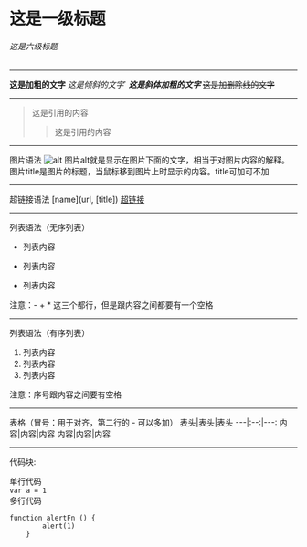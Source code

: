 # 这是一级标题
###### 这是六级标题

---
**这是加粗的文字**
*这是倾斜的文字*`
***这是斜体加粗的文字***
~~这是加删除线的文字~~

---
>这是引用的内容
>>这是引用的内容

---
图片语法
![alt](url,title)
图片alt就是显示在图片下面的文字，相当于对图片内容的解释。
图片title是图片的标题，当鼠标移到图片上时显示的内容。title可加可不加

---
超链接语法
[name](url, [title])
[超链接](https://www.baidu.com)

---
列表语法（无序列表）
- 列表内容
+ 列表内容
* 列表内容

注意：- + * 这三个都行，但是跟内容之间都要有一个空格

---
列表语法（有序列表）
1. 列表内容
2. 列表内容
3. 列表内容

注意：序号跟内容之间要有空格

---
表格（冒号：用于对齐，第二行的 - 可以多加）
表头|表头|表头
---|:--:|---:
内容|内容|内容
内容|内容|内容

---
代码块: 

单行代码  
`var a = 1`  
多行代码
```
function alertFn () {
        alert(1)
    }
```